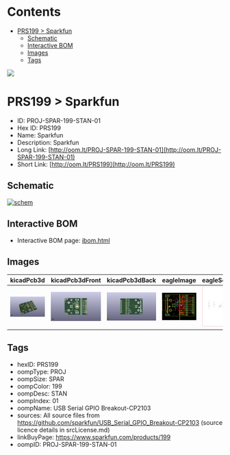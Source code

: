 



Contents
========

* [PRS199 > Sparkfun](#prs199--sparkfun)
	* [Schematic](#schematic)
	* [Interactive BOM](#interactive-bom)
	* [Images](#images)
	* [Tags](#tags)
  
![][im]
# PRS199 > Sparkfun

- ID: PROJ-SPAR-199-STAN-01
- Hex ID: PRS199
- Name: Sparkfun
- Description: Sparkfun
- Long Link: [http://oom.lt/PROJ-SPAR-199-STAN-01](http://oom.lt/PROJ-SPAR-199-STAN-01)
- Short Link: [http://oom.lt/PRS199](http://oom.lt/PRS199)

## Schematic
  
[![schem](eagleSchemImage.png)](eagleSchemImage.png)
## Interactive BOM

- Interactive BOM page: [ibom.html](https://htmlpreview.github.io/?https://github.com/oomlout/oomlout_OOMP_projects/blob/main/PROJ-SPAR-199-STAN-01/kicad/bom/ibom.html)

## Images
  
  

|kicadPcb3d|kicadPcb3dFront|kicadPcb3dBack|eagleImage|eagleSchemImage|
| :---: | :---: | :---: | :---: | :---: |
|[![kicadPcb3d](kicadPcb3d_140.png)](kicadPcb3d.png)|[![kicadPcb3dFront](kicadPcb3dFront_140.png)](kicadPcb3dFront.png)|[![kicadPcb3dBack](kicadPcb3dBack_140.png)](kicadPcb3dBack.png)|[![eagleImage](eagleImage_140.png)](eagleImage.png)|[![eagleSchemImage](eagleSchemImage_140.png)](eagleSchemImage.png)|

## Tags

- hexID: PRS199
- oompType: PROJ
- oompSize: SPAR
- oompColor: 199
- oompDesc: STAN
- oompIndex: 01
- oompName: USB Serial GPIO Breakout-CP2103
- sources: All source files from https://github.com/sparkfun/USB_Serial_GPIO_Breakout-CP2103 (source licence details in srcLicense.md)
- linkBuyPage: https://www.sparkfun.com/products/199
- oompID: PROJ-SPAR-199-STAN-01



[im]: kicadPcb3d_450.png

